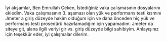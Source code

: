 İyi akşamlar, 
Ben Emrullah Çeken,
İstediğiniz vaka çalışmasının dosyalarını ekledim.
Vaka çalışmasının 3. aşaması olan yük ve performans testi kısmını Jmeter a giriş düzeyde hakim olduğum için ve daha önceden hiç yük ve performans testi prosedürü hazırlamadığım için yapamadım. Jmeter da siteye git, alana ilgili veriyi gir vs.  giriş düzeyde bilgi sahibiyim.
Anlayışınız için teşekkür eder, iyi çalışmalar dilerim.
